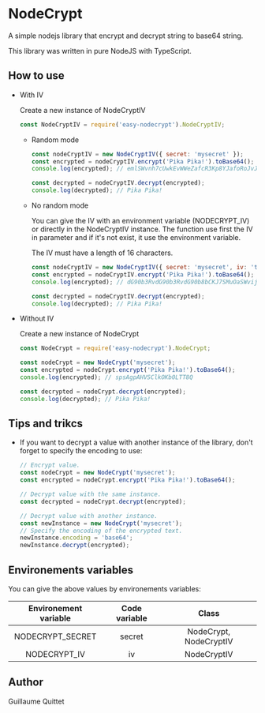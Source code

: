 # NodeCrypt

A simple nodejs library that encrypt and decrypt string to base64 string.

This library was written in pure NodeJS with TypeScript.

## How to use

- With IV

  Create a new instance of NodeCryptIV
  ```javascript
  const NodeCryptIV = require('easy-nodecrypt').NodeCryptIV;
  ```
    - Random mode
      ```javascript
      const nodeCryptIV = new NodeCryptIV({ secret: 'mysecret' });
      const encrypted = nodeCryptIV.encrypt('Pika Pika!').toBase64();
      console.log(encrypted); // emlSWvnh7cUwkEvWWeZafcR3Kp8YJafoRoJvJBQ_t38

      const decrypted = nodeCryptIV.decrypt(encrypted);
      console.log(decrypted); // Pika Pika!
      ```

    - No random mode

      You can give the IV with an environment variable (NODECRYPT_IV) or directly in the NodeCryptIV instance. The function use first the IV in parameter and if it's not exist, it use the environment variable.

      The IV must have a length of 16 characters.
      ```javascript
      const nodeCryptIV = new NodeCryptIV({ secret: 'mysecret', iv: 'totototototototo' });
      const encrypted = nodeCryptIV.encrypt('Pika Pika!').toBase64();
      console.log(encrypted); // dG90b3RvdG90b3RvdG90b8bCKJ7SMuOaSWvijqvujXM

      const decrypted = nodeCryptIV.decrypt(encrypted);
      console.log(decrypted); // Pika Pika!
      ```

- Without IV

  Create a new instance of NodeCrypt
  ```javascript
  const NodeCrypt = require('easy-nodecrypt').NodeCrypt;
  ```

  ```javascript
  const nodeCrypt = new NodeCrypt('mysecret');
  const encrypted = nodeCrypt.encrypt('Pika Pika!').toBase64();
  console.log(encrypted); // spsAgpAHVSClkOKb0LTT8Q

  const decrypted = nodeCrypt.decrypt(encrypted);
  console.log(decrypted); // Pika Pika!
  ```

## Tips and trikcs

- If you want to decrypt a value with another instance of the library, don't forget to specify the encoding to use:
  ```javascript
  // Encrypt value.
  const nodeCrypt = new NodeCrypt('mysecret');
  const encrypted = nodeCrypt.encrypt('Pika Pika!').toBase64();

  // Decrypt value with the same instance.
  const decrypted = nodeCrypt.decrypt(encrypted);

  // Decrypt value with another instance.
  const newInstance = new NodeCrypt('mysecret');
  // Specify the encoding of the encrypted text.
  newInstance.encoding = 'base64';
  newInstance.decrypt(encrypted);
  ```

## Environements variables

You can give the above values by environements variables:

| Environement variable | Code variable | Class |
|:----:|:----:|:----:|
|NODECRYPT_SECRET|secret| NodeCrypt, NodeCryptIV |
|NODECRYPT_IV|iv| NodeCryptIV |

## Author

Guillaume Quittet
